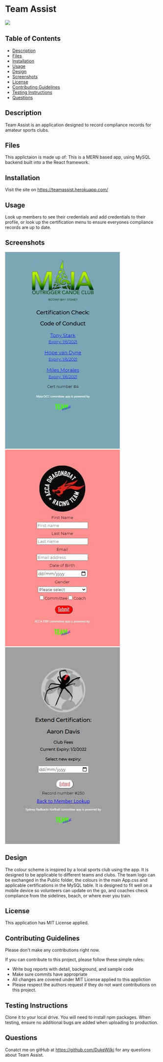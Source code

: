 # Team Assist

<img src="https://img.shields.io/badge/Licence-MIT%20License-blueviolet">

## Table of Contents
* [Description](#description)
* [Files](#files)
* [Installation](#installation)
* [Usage](#usage)
* [Design](#design)
* [Screenshots](#screenshots)
* [License](#license)
* [Contributing Guidelines](#contributing-guidelines)
* [Testing Instructions](#testing-instructions)
* [Questions](#questions)

## Description
Team Assist is an application designed to record compliance records for amateur sports clubs.

## Files
This applictaion is made up of: This is a MERN based app, using MySQL backend built into a the React framework.

## Installation
Visit the site on https://teamassist.herokuapp.com/

## Usage
Look up members to see their credentials and add credentials to their profile, or look up the certification menu to ensure everyones compliance records are up to date.

## Screenshots
![Screenshot 1](https://github.com/DukeWilki/teamassist/blob/main/maia-skin.JPG)
![Screenshot 2](https://github.com/DukeWilki/teamassist/blob/main/acca-skin.jpg)
![Screenshot 3](https://github.com/DukeWilki/teamassist/blob/main/redback-skin.jpg)

## Design
The colour scheme is inspired by a local sports club using the app. It is designed to be applicable to different teams and clubs. The team logo can be exchanged in the Public folder, the colours in the main App.css and applicable certifications in the MySQL table. It is designed to fit well on a mobile device so volunteers can update on the go, and coaches check compliance from the sidelines, beach, or where ever you train.

## License
This application has MIT License applied.

## Contributing Guidelines
Please don't make any contributions right now.

If you can contribute to this project, please follow these simple rules:
* Write bug reports with detail, background, and sample code
* Make sure commits have appropriate 
* All changes are covered under MIT License applied to this appliction
* Please respect the authors request if they do not want contributions on this project. 

## Testing Instructions
Clone it to your local drive. You will need to install npm packages. When testing, ensure no additional bugs are added when uploading to production.

## Questions
Conatct me on gitHub at https://github.com/DukeWilki for any questions about Team Assist.


